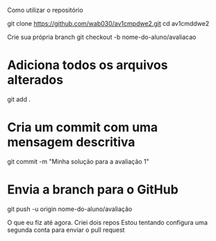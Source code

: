 Como utilizar o repositório

git clone https://github.com/wab030/av1cmpdwe2.git
cd av1cmddwe2

Crie sua própria branch
git checkout -b nome-do-aluno/avaliacao

# Adiciona todos os arquivos alterados
git add . 

# Cria um commit com uma mensagem descritiva
git commit -m "Minha solução para a avaliação 1" 

# Envia a branch para o GitHub
git push -u origin nome-do-aluno/avaliação



O que eu fiz até agora. 
Criei dois repos
Estou tentando configura uma segunda conta para enviar o pull request